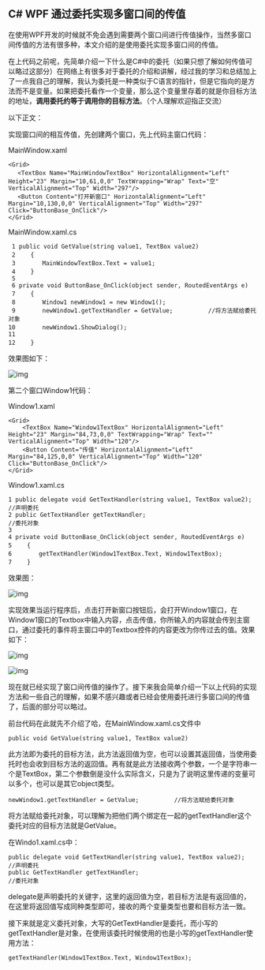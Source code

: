 ## C# WPF 通过委托实现多窗口间的传值

在使用WPF开发的时候就不免会遇到需要两个窗口间进行传值操作，当然多窗口间传值的方法有很多种，本文介绍的是使用委托实现多窗口间的传值。

在上代码之前呢，先简单介绍一下什么是C#中的委托（如果只想了解如何传值可以略过这部分）在网络上有很多对于委托的介绍和讲解，经过我的学习和总结加上了一点我自己的理解，我认为委托是一种类似于C语言的指针，但是它指向的是方法而不是变量。如果把委托看作一个变量，那么这个变量里存着的就是你目标方法的地址，**调用委托约等于调用你的目标方法**。（个人理解欢迎指正交流）

 

以下正文：

实现窗口间的相互传值，先创建两个窗口，先上代码主窗口代码：

MainWindow.xaml

```
<Grid>
 　<TextBox Name="MainWindowTextBox" HorizontalAlignment="Left" Height="23" Margin="10,61,0,0" TextWrapping="Wrap" Text="空" VerticalAlignment="Top" Width="297"/>
 　<Button Content="打开新窗口" HorizontalAlignment="Left" Margin="10,130,0,0" VerticalAlignment="Top" Width="297" Click="ButtonBase_OnClick"/>
</Grid>
```

 MainWindow.xaml.cs



```
 1 public void GetValue(string value1, TextBox value2)
 2 　　{
 3 　　　　MainWindowTextBox.Text = value1;
 4 　　}
 5 
 6 private void ButtonBase_OnClick(object sender, RoutedEventArgs e)
 7 　　{
 8 　　　　Window1 newWindow1 = new Window1();
 9 　　　　newWindow1.getTextHandler = GetValue;          //将方法赋给委托对象
10 　　　　newWindow1.ShowDialog();
11 
12　　 }
```



 

效果图如下：

![img](https://images2018.cnblogs.com/blog/1223717/201808/1223717-20180830133310923-69425951.png)

第二个窗口Window1代码：

Window1.xaml

```
<Grid>
    <TextBox Name="Window1TextBox" HorizontalAlignment="Left" Height="23" Margin="84,73,0,0" TextWrapping="Wrap" Text="" VerticalAlignment="Top" Width="120"/>
    <Button Content="传值" HorizontalAlignment="Left" Margin="84,125,0,0" VerticalAlignment="Top" Width="120" Click="ButtonBase_OnClick"/>
</Grid>
```

 Window1.xaml.cs



```
1 public delegate void GetTextHandler(string value1, TextBox value2);  //声明委托
2 public GetTextHandler getTextHandler;                                //委托对象
3 
4 private void ButtonBase_OnClick(object sender, RoutedEventArgs e)
5 　　{
6 　　　　getTextHandler(Window1TextBox.Text, Window1TextBox);
7 　　}
```



效果图：

![img](https://images2018.cnblogs.com/blog/1223717/201808/1223717-20180830134155893-1453387894.png)

实现效果当运行程序后，点击打开新窗口按钮后，会打开Window1窗口，在Window1窗口的Textbox中输入内容，点击传值，你所输入的内容就会传到主窗口，通过委托的事件将主窗口中的Textbox控件的内容更改为你传过去的值。效果如下：

![img](https://images2018.cnblogs.com/blog/1223717/201808/1223717-20180830134727381-777009062.png)

![img](https://images2018.cnblogs.com/blog/1223717/201808/1223717-20180830134740821-1767025735.png)

现在就已经实现了窗口间传值的操作了。接下来我会简单介绍一下以上代码的实现方法和一些自己的理解，如果不感兴趣或者已经会使用委托进行多窗口间的传值了，后面的部分可以略过。 

前台代码在此就先不介绍了哈，在MainWindow.xaml.cs文件中

```
public void GetValue(string value1, TextBox value2)
```

此方法即为委托的目标方法，此方法返回值为空，也可以设置其返回值，当使用委托时也会收到目标方法的返回值。再有就是此方法接收两个参数，一个是字符串一个是TextBox，第二个参数倒是没什么实际含义，只是为了说明这里传递的变量可以多个，也可以是其它object类型。

 

```
newWindow1.getTextHandler = GetValue;          //将方法赋给委托对象
```

将方法赋给委托对象，可以理解为把他们两个绑定在一起的getTextHandler这个委托对应的目标方法就是GetValue。

在Windo1.xaml.cs中：

```
public delegate void GetTextHandler(string value1, TextBox value2);  //声明委托
public GetTextHandler getTextHandler;                                //委托对象
```

delegate是声明委托的关键字，这里的返回值为空，若目标方法是有返回值的，在这里将返回值写成同种类型即可，接收的两个变量类型也要和目标方法一致。

接下来就是定义委托对象，大写的GetTextHandler是委托，而小写的getTextHandler是对象，在使用该委托时候使用的也是小写的getTextHandler使用方法：

```
getTextHandler(Window1TextBox.Text, Window1TextBox);
```